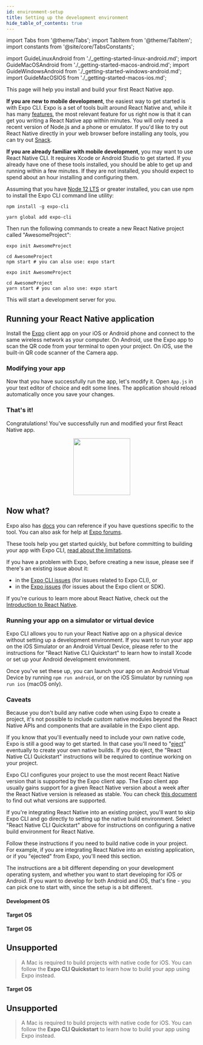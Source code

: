 ```yaml
---
id: environment-setup
title: Setting up the development environment
hide_table_of_contents: true
---
```


import Tabs from '@theme/Tabs'; import TabItem from '@theme/TabItem'; import constants from '@site/core/TabsConstants';

import GuideLinuxAndroid from './\_getting-started-linux-android.md'; import GuideMacOSAndroid from './\_getting-started-macos-android.md'; import GuideWindowsAndroid from './\_getting-started-windows-android.md'; import GuideMacOSIOS from './\_getting-started-macos-ios.md';

This page will help you install and build your first React Native app.

**If you are new to mobile development**, the easiest way to get started is with Expo CLI. Expo is a set of tools built around React Native and, while it has many [features](https://expo.io/features), the most relevant feature for us right now is that it can get you writing a React Native app within minutes. You will only need a recent version of Node.js and a phone or emulator. If you'd like to try out React Native directly in your web browser before installing any tools, you can try out [Snack](https://snack.expo.dev/).

**If you are already familiar with mobile development**, you may want to use React Native CLI. It requires Xcode or Android Studio to get started. If you already have one of these tools installed, you should be able to get up and running within a few minutes. If they are not installed, you should expect to spend about an hour installing and configuring them.

<Tabs groupId="guide" defaultValue={constants.defaultGuide} values={constants.guides}>
<TabItem value="quickstart">

Assuming that you have [Node 12 LTS](https://nodejs.org/en/download/) or greater installed, you can use npm to install the Expo CLI command line utility:

<Tabs groupId="package-manager" defaultValue={constants.defaultPackageManager} values={constants.packageManagers}>
<TabItem value="npm">

```shell
npm install -g expo-cli
```

</TabItem>
<TabItem value="yarn">

```shell
yarn global add expo-cli
```

</TabItem>
</Tabs>

Then run the following commands to create a new React Native project called "AwesomeProject":

<Tabs groupId="package-manager" defaultValue={constants.defaultPackageManager} values={constants.packageManagers}>
<TabItem value="npm">

```shell
expo init AwesomeProject

cd AwesomeProject
npm start # you can also use: expo start
```

</TabItem>
<TabItem value="yarn">

```shell
expo init AwesomeProject

cd AwesomeProject
yarn start # you can also use: expo start
```

</TabItem>
</Tabs>

This will start a development server for you.

<h2>Running your React Native application</h2>

Install the [Expo](https://expo.io) client app on your iOS or Android phone and connect to the same wireless network as your computer. On Android, use the Expo app to scan the QR code from your terminal to open your project. On iOS, use the built-in QR code scanner of the Camera app.

<h3>Modifying your app</h3>

Now that you have successfully run the app, let's modify it. Open `App.js` in your text editor of choice and edit some lines. The application should reload automatically once you save your changes.

<h3>That's it!</h3>

Congratulations! You've successfully run and modified your first React Native app.

<center><img src="/docs/assets/GettingStartedCongratulations.png" width="150"></img></center>

<h2>Now what?</h2>

Expo also has [docs](https://docs.expo.io) you can reference if you have questions specific to the tool. You can also ask for help at [Expo forums](https://forums.expo.io).

These tools help you get started quickly, but before committing to building your app with Expo CLI, [read about the limitations](https://docs.expo.io/versions/latest/introduction/why-not-expo/).

If you have a problem with Expo, before creating a new issue, please see if there's an existing issue about it:

- in the [Expo CLI issues](https://github.com/expo/expo-cli/issues) (for issues related to Expo CLI), or
- in the [Expo issues](https://github.com/expo/expo/issues) (for issues about the Expo client or SDK).

If you're curious to learn more about React Native, check out the [Introduction to React Native](getting-started).

<h3>Running your app on a simulator or virtual device</h3>

Expo CLI allows you to run your React Native app on a physical device without setting up a development environment. If you want to run your app on the iOS Simulator or an Android Virtual Device, please refer to the instructions for "React Native CLI Quickstart" to learn how to install Xcode or set up your Android development environment.

Once you've set these up, you can launch your app on an Android Virtual Device by running `npm run android`, or on the iOS Simulator by running `npm run ios` (macOS only).

<h3>Caveats</h3>

Because you don't build any native code when using Expo to create a project, it's not possible to include custom native modules beyond the React Native APIs and components that are available in the Expo client app.

If you know that you'll eventually need to include your own native code, Expo is still a good way to get started. In that case you'll need to "[eject](https://docs.expo.io/versions/latest/workflow/customizing/)" eventually to create your own native builds. If you do eject, the "React Native CLI Quickstart" instructions will be required to continue working on your project.

Expo CLI configures your project to use the most recent React Native version that is supported by the Expo client app. The Expo client app usually gains support for a given React Native version about a week after the React Native version is released as stable. You can check [this document](https://docs.expo.io/versions/latest/sdk/overview/#sdk-version) to find out what versions are supported.

If you're integrating React Native into an existing project, you'll want to skip Expo CLI and go directly to setting up the native build environment. Select "React Native CLI Quickstart" above for instructions on configuring a native build environment for React Native.

</TabItem>
<TabItem value="native">

<p>Follow these instructions if you need to build native code in your project. For example, if you are integrating React Native into an existing application, or if you "ejected" from Expo, you'll need this section.</p>

The instructions are a bit different depending on your development operating system, and whether you want to start developing for iOS or Android. If you want to develop for both Android and iOS, that's fine - you can pick one to start with, since the setup is a bit different.

#### Development OS

<Tabs groupId="os" defaultValue={constants.defaultOs} values={constants.oses} className="pill-tabs">
<TabItem value="macos">

#### Target OS

<Tabs groupId="platform" defaultValue={constants.defaultPlatform} values={constants.platforms} className="pill-tabs">
<TabItem value="android">

[//]: # "macOS, Android"

<GuideMacOSAndroid/>

</TabItem>
<TabItem value="ios">

[//]: # "macOS, iOS"

<GuideMacOSIOS/>

</TabItem>
</Tabs>

</TabItem>
<TabItem value="windows">

#### Target OS

<Tabs groupId="platform" defaultValue={constants.defaultPlatform} values={constants.platforms} className="pill-tabs">
<TabItem value="android">

[//]: # "Windows, Android"

<GuideWindowsAndroid/>

</TabItem>
<TabItem value="ios">

[//]: # "Windows, iOS"

## Unsupported

> A Mac is required to build projects with native code for iOS. You can follow the **Expo CLI Quickstart** to learn how to build your app using Expo instead.

</TabItem>
</Tabs>

</TabItem>
<TabItem value="linux">

#### Target OS

<Tabs groupId="platform" defaultValue={constants.defaultPlatform} values={constants.platforms} className="pill-tabs">
<TabItem value="android">

[//]: # "Linux, Android"

<GuideLinuxAndroid/>

</TabItem>
<TabItem value="ios">

[//]: # "Linux, iOS"

## Unsupported

> A Mac is required to build projects with native code for iOS. You can follow the **Expo CLI Quickstart** to learn how to build your app using Expo instead.

</TabItem>
</Tabs>

</TabItem>
</Tabs>

</TabItem>
</Tabs>
